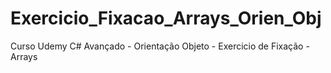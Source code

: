 # Exercicio_Fixacao_Arrays_Orien_Obj
Curso Udemy C# Avançado - Orientação Objeto - Exercicio de Fixação - Arrays
